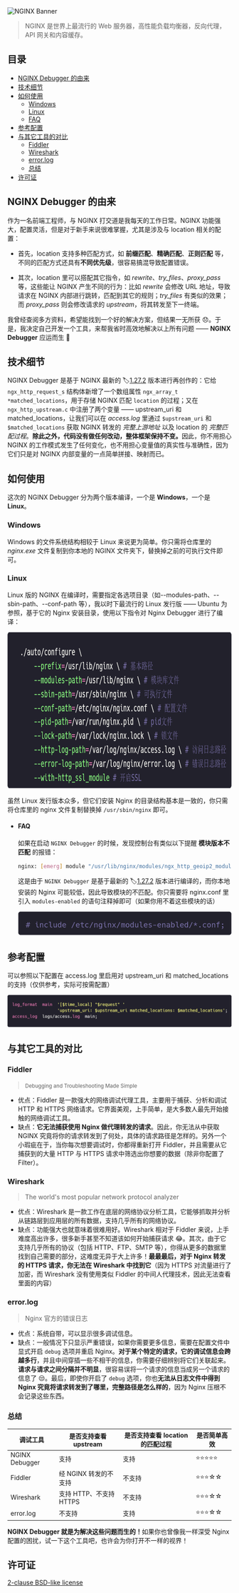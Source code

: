 <picture>
  <source srcset="./assets/logo.png">
  <img alt="NGINX Banner">
</picture>

> NGINX 是世界上最流行的 Web 服务器，高性能负载均衡器，反向代理，API 网关和内容缓存。

## 目录

- [NGINX Debugger 的由来](#nginx-debugger-的由来)
- [技术细节](#技术细节)
- [如何使用](#如何使用)
  - [Windows](#windows)
  - [Linux](#linux)
  - [FAQ](#faq)
- [参考配置](#参考配置)
- [与其它工具的对比](#与其它工具的对比)
  - [Fiddler](#fiddler)
  - [Wireshark](#wireshark)
  - [error.log](#errorlog)
  - [总结](#总结)
- [许可证](#许可证)

## NGINX Debugger 的由来

作为一名前端工程师，与 NGINX 打交道是我每天的工作日常。NGINX 功能强大，配置灵活，但是对于新手来说很难掌握，尤其是涉及与 location 相关的配置：

- 首先，location 支持多种匹配方式，如 <b>前缀匹配</b>、<b>精确匹配</b>、<b>正则匹配</b> 等，不同的匹配方式还具有<b>不同优先级</b>，很容易搞混导致配置错误。

- 其次，location 里可以搭配其它指令，如 <i>rewrite</i>、<i>try_files</i>、<i>proxy_pass</i> 等，这些能让 NGINX 产生不同的行为：比如 <i>rewrite</i> 会修改 URL 地址，导致请求在 NGINX 内部进行跳转，匹配到其它的规则；<i>try_files</i> 有类似的效果；而 <i>proxy_pass</i> 则会修改请求的 <i>upstream</i>，将其转发至下一终端。

我曾经查阅多方资料，希望能找到一个好的解决方案，但结果一无所获 😞。于是，我决定自己开发一个工具，来帮我省时高效地解决以上所有问题 —— <b>NGINX Debugger</b> 应运而生 🥳

## 技术细节

NGINX Debugger 是基于 NGINX 最新的 🏷️[1.27.2](https://github.com/nginx/nginx/commit/e24f7ccc161f1a2a759eb27263ec9af4fc7c8e96) 版本进行再创作的：它给 `ngx_http_request_s` 结构体新增了一个数组属性 `ngx_array_t *matched_locations`，用于存储 NGINX 匹配 `location` 的过程；又在 `ngx_http_upstream.c` 中注册了两个变量 —— upstream_uri 和 matched_locations，让我们可以在 <i>access.log</i> 里通过 `$upstream_uri` 和 `$matched_locations` 获取 NGINX 转发的 <i>完整上游地址</i> 以及 location 的 <i>完整匹配过程</i>。<b>除此之外，代码没有做任何改动，整体框架保持不变。</b>因此，你不用担心 NGINX 的工作模式发生了任何变化，也不用担心变量值的真实性与准确性，因为它们只是对 NGINX 内部变量的一点简单拼接、映射而已。

## 如何使用

这次的 NGINX Debugger 分为两个版本编译，一个是 <strong>Windows</strong>，一个是 <strong>Linux</strong>。

### Windows

Windows 的文件系统结构相较于 Linux 来说更为简单。你只需将仓库里的 <i>nginx.exe</i> 文件复制到你本地的 NGINX 文件夹下，替换掉之前的可执行文件即可。

### Linux

Linux 版的 NGINX 在编译时，需要指定各选项目录（如--modules-path、--sbin-path、--conf-path 等），我以时下最流行的 Linux 发行版 —— Ubuntu 为参照，基于它的 Nginx 安装目录，使用以下指令对 Nginx Debugger 进行了编译：

<img src="assets/cmd.png" alt="编译指令" height="350" width="100%">

虽然 Linux 发行版本众多，但它们安装 Nginx 的目录结构基本是一致的，你只需将仓库里的 nginx 文件复制替换掉 `/usr/sbin/nginx` 即可。

- #### FAQ

  如果在启动 `NGINX Debugger` 的时候，发现控制台有类似以下提醒 <b>模块版本不匹配</b> 的报错：

  ```bash
  nginx: [emerg] module "/usr/lib/nginx/modules/ngx_http_geoip2_module.so" version 1018000 instead of 1027003 in /etc/nginx/modules-enabled/50-mod-http-geoip2.conf:1
  ```

  这是由于 `NGINX Debugger` 是基于最新的 🏷️[1.27.2](https://github.com/nginx/nginx/commit/e24f7ccc161f1a2a759eb27263ec9af4fc7c8e96) 版本进行编译的，而你本地安装的 Nginx 可能较低，因此导致模块的不匹配。你只需要将 nginx.conf 里引入 `modules-enabled` 的语句注释掉即可（如果你用不着这些模块的话）

  <img src="assets/comment.png" alt="注释">

## 参考配置

可以参照以下配置在 access.log 里启用对 upstream_uri 和 matched_locations 的支持（仅供参考，实际可按需配置）

![配置](assets/configuration.png)

## 与其它工具的对比

### Fiddler

> <small>Debugging and Troubleshooting Made Simple</small>

- 优点：Fiddler 是一款强大的网络调试代理工具，主要用于捕获、分析和调试 HTTP 和 HTTPS 网络请求。它界面美观，上手简单，是大多数人最先开始接触的网络调试工具。
- 缺点：<b>它无法捕获使用 Nginx 做代理转发的请求</b>。因此，你无法从中获取 NGINX 究竟将你的请求转发到了何处，具体的请求路径是怎样的。另外一个小瑕疵在于，当你每次想要调试时，你都得重新打开 Fiddler，并且需要从它捕获到的大量 HTTP 与 HTTPS 请求中筛选出你想要的数据（除非你配置了 Filter）。

### Wireshark

> The world's most popular network protocol analyzer

- 优点：Wireshark 是一款工作在底层的网络协议分析工具，它能够抓取并分析从链路层到应用层的所有数据，支持几乎所有的网络协议。
- 缺点：功能强大也就意味着很难用好。Wireshark 相对于 Fiddler 来说，上手难度高出许多，很多新手甚至不知道该如何开始捕获请求 😂。其次，由于它支持几乎所有的协议（包括 HTTP、FTP、SMTP 等），你得从更多的数据里找到自己需要的部分，这难度无异于大上许多！<b>最最最后，对于 Nginx 转发的 HTTPS 请求，你无法在 Wireshark 中找到它</b>（因为 HTTPS 对流量进行了加密，而 Wireshark 没有使用类似 Fiddler 的中间人代理技术，因此无法查看里面的内容）

### error.log

> Nginx 官方的错误日志

- 优点：系统自带，可以显示很多调试信息。
- 缺点：一般情况下只显示严重错误，如果你需要更多信息，需要在配置文件中显式开启 `debug` 选项并重启 Nginx。<b>对于某个特定的请求，它的调试信息会跨越多行</b>，并且中间穿插一些不相干的信息，你需要仔细辨别将它们关联起来。<b>请求与请求之间分隔并不明显</b>，很容易误将一个请求的信息当成另一个请求的信息了 😒。最后，即使你开启了 `debug` 选项，你也<b>无法从日志文件中得到 Nginx 究竟将请求转发到了哪里，完整路径是怎么样的</b>，因为 Nginx 压根不会记录这些东西。

### 总结

| 调试工具       | 是否支持查看 upstream   | 是否支持查看 location 的匹配过程 | 是否简单高效 |
| -------------- | ----------------------- | -------------------------------- | ------------ |
| NGINX Debugger | 支持                    | 支持                             | ⭐⭐⭐⭐⭐   |
| Fiddler        | 经 NGINX 转发的不支持   | 不支持                           | ⭐⭐⭐☆☆     |
| Wireshark      | 支持 HTTP、不支持 HTTPS | 不支持                           | ⭐⭐⭐☆☆     |
| error.log      | 不支持                  | 支持                             | ⭐⭐⭐☆☆     |

<b>NGINX Debugger 就是为解决这些问题而生的！</b>如果你也曾像我一样深受 Nginx 配置的困扰，试一下这个工具吧，也许会为你打开不一样的视界！

## 许可证

[2-clause BSD-like license](LICENSE.txt)
